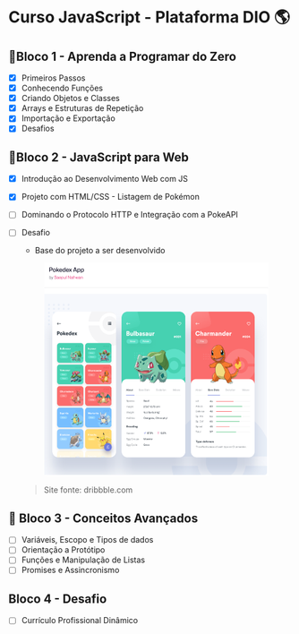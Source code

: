 # Curso JavaScript - Plataforma DIO 🌎

## 🚀Bloco 1 - Aprenda a Programar do Zero
- [x] Primeiros Passos
- [x] Conhecendo Funções
- [x] Criando Objetos e Classes
- [x] Arrays e Estruturas de Repetição
- [x] Importação e Exportação
- [x] Desafios

## 🚀Bloco 2 -  JavaScript para Web
- [x] Introdução ao Desenvolvimento Web com JS
- [x] Projeto com HTML/CSS - Listagem de Pokémon
- [ ] Dominando o Protocolo HTTP e Integração com a PokeAPI
- [ ] Desafio

    - Base do projeto a ser desenvolvido
    <p align="center">
    <img  src="./img/projeto-inspiracao.png" height="380" width="400" alt="Inspiração Projeto">
    </p> 
    
    > Site fonte: dribbble.com

## 🚀 Bloco 3 - Conceitos Avançados
- [ ] Variáveis, Escopo e Tipos de dados
- [ ] Orientação a Protótipo
- [ ] Funções e Manipulação de Listas
- [ ] Promises e Assincronismo

## Bloco 4 -  Desafio
- [ ] Currículo Profissional Dinâmico
